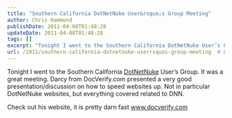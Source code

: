 ```yaml
---
title: "Southern California DotNetNuke User&rsquo;s Group Meeting"
author: Chris Hammond
publishDate: 2011-04-08T01:48:28
updateDate: 2011-04-08T01:48:28
tags: []
excerpt: "Tonight I went to the Southern California DotNetNuke User’s Group. It was a great meeting. Darcy from DocVerify.com presented a very good presentation/discussion on how to speed websites up. Not in particular DotNetNuke websites, but everything covered related to DNN.  Check out his website, it is pretty darn fast www.docverify.com"
url: /2011/southern-california-dotnetnuke-userrsquos-group-meeting  # Use the generated URL with year
---
```

<p>Tonight I went to the Southern California <a href="https://www.dotnetnuke.com">DotNetNuke</a> User’s Group. It was a great meeting. Darcy from DocVerify.com presented a very good presentation/discussion on how to speed websites up. Not in particular DotNetNuke websites, but everything covered related to DNN.</p>  <p>Check out his website, it is pretty darn fast <a href="https://www.docverify.com">www.docverify.com</a></p>
